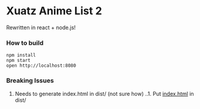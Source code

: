 # Xuatz Anime List 2
Rewritten in react + node.js!

### How to build

```
npm install
npm start
open http://localhost:8080
```

### Breaking Issues

1. Needs to generate index.html in dist/ (not sure how)
..1. Put [index.html](https://gist.github.com/xuatz/9a8ed2e960000761985108114657167d.js) in dist/
